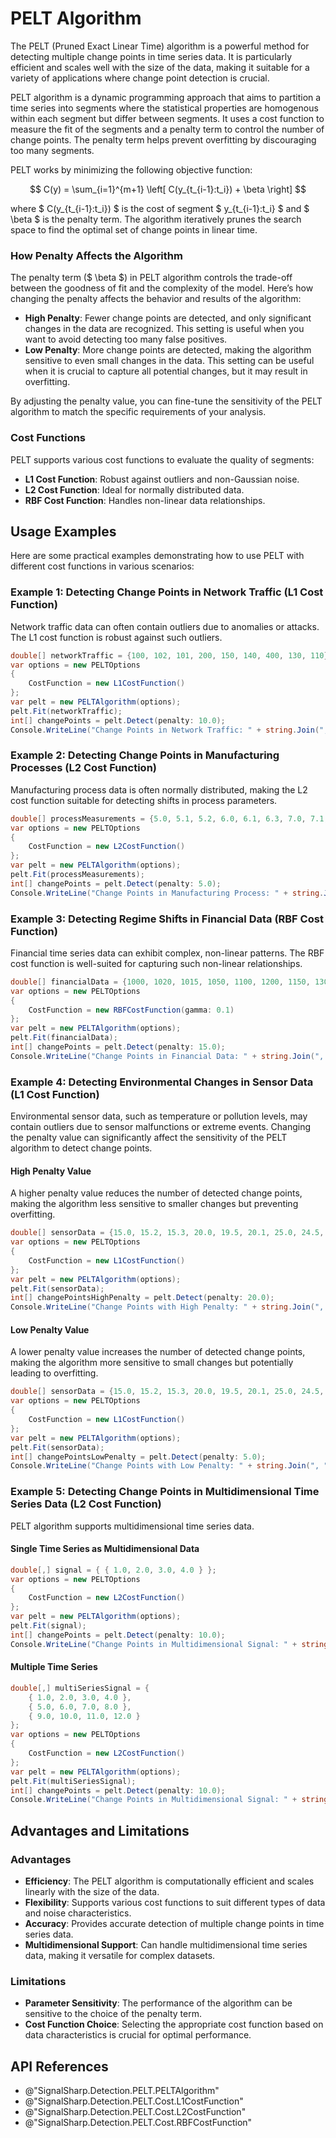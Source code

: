 # PELT Algorithm

The PELT (Pruned Exact Linear Time) algorithm is a powerful method for detecting multiple change points in time series data. It is particularly efficient and scales well with the size of the data, making it suitable for a variety of applications where change point detection is crucial.

PELT algorithm is a dynamic programming approach that aims to partition a time series into segments where the statistical properties are homogenous within each segment but differ between segments. It uses a cost function to measure the fit of the segments and a penalty term to control the number of change points. The penalty term helps prevent overfitting by discouraging too many segments.

PELT works by minimizing the following objective function:

$$ C(y) = \sum_{i=1}^{m+1} \left[ C(y_{t_{i-1}:t_i}) + \beta \right] $$

where $ C(y_{t_{i-1}:t_i}) $ is the cost of segment $ y_{t_{i-1}:t_i} $ and $ \beta $ is the penalty term. The algorithm iteratively prunes the search space to find the optimal set of change points in linear time.

### How Penalty Affects the Algorithm

The penalty term ($ \beta $) in PELT algorithm controls the trade-off between the goodness of fit and the complexity of the model. Here’s how changing the penalty affects the behavior and results of the algorithm:

- **High Penalty**: Fewer change points are detected, and only significant changes in the data are recognized. This setting is useful when you want to avoid detecting too many false positives.
- **Low Penalty**: More change points are detected, making the algorithm sensitive to even small changes in the data. This setting can be useful when it is crucial to capture all potential changes, but it may result in overfitting.

By adjusting the penalty value, you can fine-tune the sensitivity of the PELT algorithm to match the specific requirements of your analysis.

### Cost Functions

PELT supports various cost functions to evaluate the quality of segments:
- **L1 Cost Function**: Robust against outliers and non-Gaussian noise.
- **L2 Cost Function**: Ideal for normally distributed data.
- **RBF Cost Function**: Handles non-linear data relationships.

## Usage Examples

Here are some practical examples demonstrating how to use PELT with different cost functions in various scenarios:

### Example 1: Detecting Change Points in Network Traffic (L1 Cost Function)

Network traffic data can often contain outliers due to anomalies or attacks. The L1 cost function is robust against such outliers.

```csharp
double[] networkTraffic = {100, 102, 101, 200, 150, 140, 400, 130, 110};
var options = new PELTOptions
{
    CostFunction = new L1CostFunction()
};
var pelt = new PELTAlgorithm(options);
pelt.Fit(networkTraffic);
int[] changePoints = pelt.Detect(penalty: 10.0);
Console.WriteLine("Change Points in Network Traffic: " + string.Join(", ", changePoints));
```

### Example 2: Detecting Change Points in Manufacturing Processes (L2 Cost Function)

Manufacturing process data is often normally distributed, making the L2 cost function suitable for detecting shifts in process parameters.

```csharp
double[] processMeasurements = {5.0, 5.1, 5.2, 6.0, 6.1, 6.3, 7.0, 7.1, 7.2};
var options = new PELTOptions
{
    CostFunction = new L2CostFunction()
};
var pelt = new PELTAlgorithm(options);
pelt.Fit(processMeasurements);
int[] changePoints = pelt.Detect(penalty: 5.0);
Console.WriteLine("Change Points in Manufacturing Process: " + string.Join(", ", changePoints));
```

### Example 3: Detecting Regime Shifts in Financial Data (RBF Cost Function)

Financial time series data can exhibit complex, non-linear patterns. The RBF cost function is well-suited for capturing such non-linear relationships.

```csharp
double[] financialData = {1000, 1020, 1015, 1050, 1100, 1200, 1150, 1300, 1250};
var options = new PELTOptions
{
    CostFunction = new RBFCostFunction(gamma: 0.1)
};
var pelt = new PELTAlgorithm(options);
pelt.Fit(financialData);
int[] changePoints = pelt.Detect(penalty: 15.0);
Console.WriteLine("Change Points in Financial Data: " + string.Join(", ", changePoints));
```

### Example 4: Detecting Environmental Changes in Sensor Data (L1 Cost Function)

Environmental sensor data, such as temperature or pollution levels, may contain outliers due to sensor malfunctions or extreme events. Changing the penalty value can significantly affect the sensitivity of the PELT algorithm to detect change points.

#### High Penalty Value

A higher penalty value reduces the number of detected change points, making the algorithm less sensitive to smaller changes but preventing overfitting.

```csharp
double[] sensorData = {15.0, 15.2, 15.3, 20.0, 19.5, 20.1, 25.0, 24.5, 25.2};
var options = new PELTOptions
{
    CostFunction = new L1CostFunction()
};
var pelt = new PELTAlgorithm(options);
pelt.Fit(sensorData);
int[] changePointsHighPenalty = pelt.Detect(penalty: 20.0);
Console.WriteLine("Change Points with High Penalty: " + string.Join(", ", changePointsHighPenalty));
```

#### Low Penalty Value

A lower penalty value increases the number of detected change points, making the algorithm more sensitive to small changes but potentially leading to overfitting.

```csharp
double[] sensorData = {15.0, 15.2, 15.3, 20.0, 19.5, 20.1, 25.0, 24.5, 25.2};
var options = new PELTOptions
{
    CostFunction = new L1CostFunction()
};
var pelt = new PELTAlgorithm(options);
pelt.Fit(sensorData);
int[] changePointsLowPenalty = pelt.Detect(penalty: 5.0);
Console.WriteLine("Change Points with Low Penalty: " + string.Join(", ", changePointsLowPenalty));
```

### Example 5: Detecting Change Points in Multidimensional Time Series Data (L2 Cost Function)

PELT algorithm supports multidimensional time series data. 

#### Single Time Series as Multidimensional Data

```csharp
double[,] signal = { { 1.0, 2.0, 3.0, 4.0 } };
var options = new PELTOptions
{
    CostFunction = new L2CostFunction()
};
var pelt = new PELTAlgorithm(options);
pelt.Fit(signal);
int[] changePoints = pelt.Detect(penalty: 10.0);
Console.WriteLine("Change Points in Multidimensional Signal: " + string.Join(", ", changePoints));
```

#### Multiple Time Series

```csharp
double[,] multiSeriesSignal = {
    { 1.0, 2.0, 3.0, 4.0 },
    { 5.0, 6.0, 7.0, 8.0 },
    { 9.0, 10.0, 11.0, 12.0 }
};
var options = new PELTOptions
{
    CostFunction = new L2CostFunction()
};
var pelt = new PELTAlgorithm(options);
pelt.Fit(multiSeriesSignal);
int[] changePoints = pelt.Detect(penalty: 10.0);
Console.WriteLine("Change Points in Multidimensional Signal: " + string.Join(", ", changePoints));
```

## Advantages and Limitations

### Advantages

- **Efficiency**: The PELT algorithm is computationally efficient and scales linearly with the size of the data.
- **Flexibility**: Supports various cost functions to suit different types of data and noise characteristics.
- **Accuracy**: Provides accurate detection of multiple change points in time series data.
- **Multidimensional Support**: Can handle multidimensional time series data, making it versatile for complex datasets.

### Limitations

- **Parameter Sensitivity**: The performance of the algorithm can be sensitive to the choice of the penalty term.
- **Cost Function Choice**: Selecting the appropriate cost function based on data characteristics is crucial for optimal performance.

## API References

- @"SignalSharp.Detection.PELT.PELTAlgorithm"
- @"SignalSharp.Detection.PELT.Cost.L1CostFunction"
- @"SignalSharp.Detection.PELT.Cost.L2CostFunction"
- @"SignalSharp.Detection.PELT.Cost.RBFCostFunction"